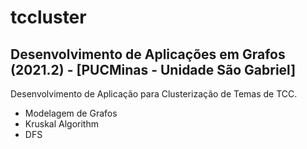 # tccluster

## Desenvolvimento de Aplicações em Grafos (2021.2) - \[PUCMinas - Unidade São Gabriel] 

Desenvolvimento de Aplicação para Clusterização de Temas de TCC.
- Modelagem de Grafos
- Kruskal Algorithm
- DFS
